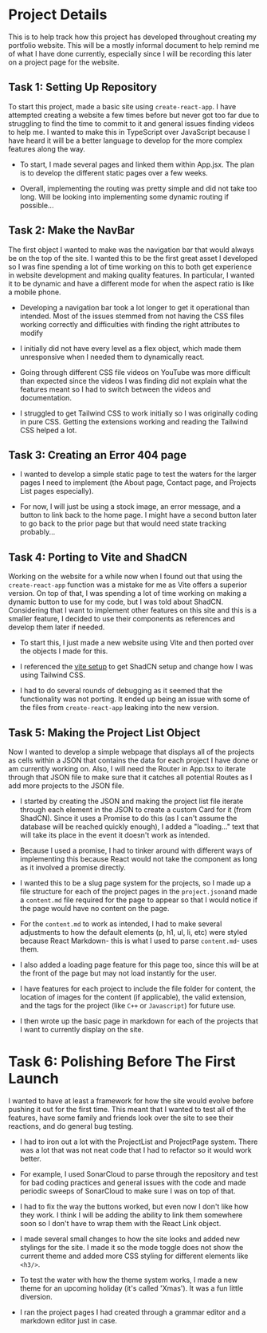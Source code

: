 
  

# Project Details

  

  

This is to help track how this project has developed throughout creating my portfolio website. This will be a mostly informal document to help remind me of what I have done currently, especially since I will be recording this later on a project page for the website.

  

  

## Task 1: Setting Up Repository

  

  

To start this project, made a basic site using `create-react-app`. I have attempted creating a website a few times before but never got too far due to struggling to find the time to commit to it and general issues finding videos to help me. I wanted to make this in TypeScript over JavaScript because I have heard it will be a better language to develop for the more complex features along the way.

  

  

- To start, I made several pages and linked them within App.jsx. The plan is to develop the different static pages over a few weeks.

  

- Overall, implementing the routing was pretty simple and did not take too long. Will be looking into implementing some dynamic routing if possible...

  

  

## Task 2: Make the NavBar

  

  

The first object I wanted to make was the navigation bar that would always be on the top of the site. I wanted this to be the first great asset I developed so I was fine spending a lot of time working on this to both get experience in website development and making quality features. In particular, I wanted it to be dynamic and have a different mode for when the aspect ratio is like a mobile phone.

  

  

- Developing a navigation bar took a lot longer to get it operational than intended. Most of the issues stemmed from not having the CSS files working correctly and difficulties with finding the right attributes to modify

  

- I initially did not have every level as a flex object, which made them unresponsive when I needed them to dynamically react.

  

- Going through different CSS file videos on YouTube was more difficult than expected since the videos I was finding did not explain what the features meant so I had to switch between the videos and documentation.

  

- I struggled to get Tailwind CSS to work initially so I was originally coding in pure CSS. Getting the extensions working and reading the Tailwind CSS helped a lot.

  

  

## Task 3: Creating an Error 404 page

  

  

- I wanted to develop a simple static page to test the waters for the larger pages I need to implement (the About page, Contact page, and Projects List pages especially).

  

- For now, I will just be using a stock image, an error message, and a button to link back to the home page. I might have a second button later to go back to the prior page but that would need state tracking probably...

  

  

## Task 4: Porting to Vite and ShadCN

  

  

Working on the website for a while now when I found out that using the `create-react-app` function was a mistake for me as Vite offers a superior version. On top of that, I was spending a lot of time working on making a dynamic button to use for my code, but I was told about ShadCN. Considering that I want to implement other features on this site and this is a smaller feature, I decided to use their components as references and develop them later if needed.

  

  

- To start this, I just made a new website using Vite and then ported over the objects I made for this.

  

- I referenced the [vite setup](https://ui.shadcn.com/docs/installation/vite) to get ShadCN setup and change how I was using Tailwind CSS.

  

- I had to do several rounds of debugging as it seemed that the functionality was not porting. It ended up being an issue with some of the files from `create-react-app` leaking into the new version.

  

  

## Task 5: Making the Project List Object

  

  

Now I wanted to develop a simple webpage that displays all of the projects as cells within a JSON that contains the data for each project I have done or am currently working on. Also, I will need the Router in App.tsx to iterate through that JSON file to make sure that it catches all potential Routes as I add more projects to the JSON file.

  

  

- I started by creating the JSON and making the project list file iterate through each element in the JSON to create a custom Card for it (from ShadCN). Since it uses a Promise to do this (as I can't assume the database will be reached quickly enough), I added a "loading..." text that will take its place in the event it doesn't work as intended.

  

- Because I used a promise, I had to tinker around with different ways of implementing this because React would not take the component as long as it involved a promise directly.

  

- I wanted this to be a slug page system for the projects, so I made up a file structure for each of the project pages in the `project.json`and made a `content.md` file required for the page to appear so that I would notice if the page would have no content on the page.

  

- For the `content.md` to work as intended, I had to make several adjustments to how the default elements (p, h1, ul, li, etc) were styled because React Markdown- this is what I used to parse `content.md`- uses them.

  

- I also added a loading page feature for this page too, since this will be at the front of the page but may not load instantly for the user.

  

- I have features for each project to include the file folder for content, the location of images for the content (if applicable), the valid extension, and the tags for the project (like `C++` or `Javascript`) for future use.

  

- I then wrote up the basic page in markdown for each of the projects that I want to currently display on the site.

  

  

# Task 6: Polishing Before The First Launch

  

I wanted to have at least a framework for how the site would evolve before pushing it out for the first time. This meant that I wanted to test all of the features, have some family and friends look over the site to see their reactions, and do general bug testing.

  

  

- I had to iron out a lot with the ProjectList and ProjectPage system. There was a lot that was not neat code that I had to refactor so it would work better.

- For example, I used SonarCloud to parse through the repository and test for bad coding practices and general issues with the code and made periodic sweeps of SonarCloud to make sure I was on top of that.

  

- I had to fix the way the buttons worked, but even now I don't like how they work. I think I will be adding the ability to link them somewhere soon so I don't have to wrap them with the React Link object.

  

- I made several small changes to how the site looks and added new stylings for the site. I made it so the mode toggle does not show the current theme and added more CSS styling for different elements like `<h3/>`.

  

- To test the water with how the theme system works, I made a new theme for an upcoming holiday (it's called 'Xmas'). It was a fun little diversion.

  

- I ran the project pages I had created through a grammar editor and a markdown editor just in case.